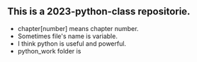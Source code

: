 ## This is a 2023-python-class repositorie.
- chapter[number] means chapter number.
- Sometimes file's name is variable.
- I think python is useful and powerful.
- python_work folder is 
